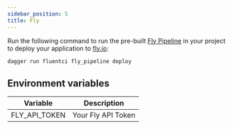 ```yaml
---
sidebar_position: 5
title: Fly
---
```



Run the following command to run the pre-built [Fly Pipeline](https://github.com/fluent-ci-templates/fly-pipeline) in your project to deploy your application to [fly.io](https://fly.io):

```bash
dagger run fluentci fly_pipeline deploy
```

## Environment variables

| Variable      | Description        |
| --------------| -------------------|
| FLY_API_TOKEN | Your Fly API Token |